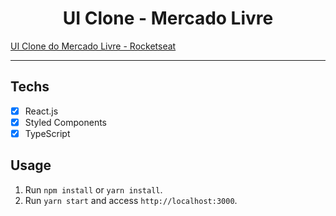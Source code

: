 <h1 align="center">
UI Clone - Mercado Livre
</h1>

<a href="https://www.youtube.com/watch?v=APs_xQ2hUOE&list=PL85ITvJ7FLohTZv9cC5-PrZ39Q3cugWqp&index=9"> UI Clone do Mercado Livre - Rocketseat </a> 

<hr>

## Techs

- [x] React.js
- [x] Styled Components
- [x] TypeScript

## Usage

1. Run `npm install` or `yarn install`.<br />
2. Run `yarn start` and access `http://localhost:3000`.<br />
